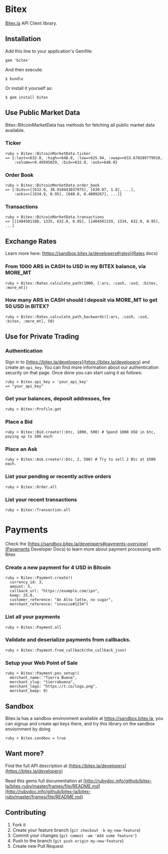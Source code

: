 # Bitex

[Bitex.la](https://bitex.la/developers) API Client library.


## Installation

Add this line to your application's Gemfile:

    gem 'bitex'

And then execute:

    $ bundle

Or install it yourself as:

    $ gem install bitex


## Use Public Market Data

Bitex::BitcoinMarketData has methods for
fetching all public market data available.

### Ticker

    ruby > Bitex::BitcoinMarketData.ticker
    => {:last=>632.0, :high=>648.0, :low=>625.94, :vwap=>633.670289779918,
        :volume=>9.49595029, :bid=>632.0, :ask=>648.0}

### Order Book

    ruby > Bitex::BitcoinMarketData.order_book
    => {:bids=>[[632.0, 38.910443037975], [630.87, 1.8], ...],
        :asks=>[[634.9, 0.95], [648.0, 0.4809267], ...]}

### Transactions

    ruby > Bitex::BitcoinMarketData.transactions
    => [[1404501180, 1335, 632.0, 0.95], [1404501159, 1334, 632.0, 0.95], ...]

## Exchange Rates 

Learn more here: [https://sandbox.bitex.la/developers#rates](Rates docs)


### From 1000 ARS in CASH to USD in my BITEX balance, via MORE_MT

    ruby > Bitex::Rates.calculate_path(1000, [:ars, :cash, :usd, :bitex, :more_mt])

### How many ARS in CASH should I deposit via MORE_MT to get 50 USD in BITEX?

    ruby > Bitex::Rates.calculate_path_backwards([:ars, :cash, :usd, :bitex, :more_mt], 50)

## Use for Private Trading

### Authentication

Sign in to [https://bitex.la/developers](https://bitex.la/developers) and create
an `api_key`. You can find more information about our authentication security
on that page. Once done you can start using it as follows:

    ruby > Bitex.api_key = 'your_api_key'
    => "your_api_key"

### Get your balances, deposit addresses, fee

    ruby > Bitex::Profile.get

### Place a Bid

    ruby > Bitex::Bid.create!(:btc, 1000, 500) # Spend 1000 USD in btc, paying up to 500 each

### Place an Ask

    ruby > Bitex::Ask.create!(:btc, 2, 500) # Try to sell 2 Btc at $500 each.

### List your pending or recently active orders

    ruby > Bitex::Order.all

### List your recent transactions

    ruby > Bitex::Transaction.all

# Payments

Check the [https://sandbox.bitex.la/developers#payments-overview](Payaments Developer Docs)
to learn more about payment processing with Bitex

### Create a new payment for 4 USD in Bitcoin

    ruby > Bitex::Payment.create!(
      currency_id: 3,
      amount: 5,
      callback_url: "https://example.com/ipn",
      keep: 25.0,
      customer_reference: "An Alto latte, no sugar",
      merchant_reference: "invoice#1234")

### List all your payments

    ruby > Bitex::Payment.all

### Validate and deserialize payments from callbacks.

    ruby > Bitex::Payment.from_callback(the_callback_json)

###  Setup your Web Point of Sale
  
    ruby > Bitex::Payment.pos_setup!(
      merchant_name: "Tierra Buena",
      merchant_slug: "tierrabuena",
      merchant_logo: "https://t.co/logo.png",
      merchant_keep: 0)

## Sandbox

Bitex.la has a sandbox environment available at https://sandbox.bitex.la, you
can signup and create api keys there, and try this library on the sandbox
enviornment by doing

    ruby > Bitex.sandbox = true

## Want more?

Find the full API description at
[https://bitex.la/developers](https://bitex.la/developers)

Read this gems full documentation at
[http://rubydoc.info/github/bitex-la/bitex-ruby/master/frames/file/README.md](http://rubydoc.info/github/bitex-la/bitex-ruby/master/frames/file/README.md)


## Contributing

1. Fork it
2. Create your feature branch (`git checkout -b my-new-feature`)
3. Commit your changes (`git commit -am 'Add some feature'`)
4. Push to the branch (`git push origin my-new-feature`)
5. Create new Pull Request
